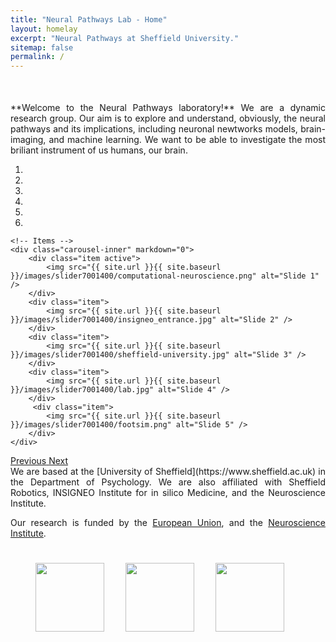 ```yaml
---
title: "Neural Pathways Lab - Home"
layout: homelay
excerpt: "Neural Pathways at Sheffield University."
sitemap: false 
permalink: /
---
```

                                             
<div style="margin-top: 50px; text-align:justify;">
  **Welcome to the Neural Pathways laboratory!** We are a dynamic research group. Our aim is to explore and understand, obviously, the neural pathways and its implications, including neuronal newtworks models, brain-imaging, and machine learning. We want to be able to investigate the most briliant instrument of us humans, our brain.
</div>


<div markdown="0" id="carousel" class="carousel slide" data-ride="carousel" data-interval="4000" data-pause="hover" >
    <!-- Menu -->
    <ol class="carousel-indicators">
        <li data-target="#carousel" data-slide-to="0" class="active"></li>
        <li data-target="#carousel" data-slide-to="1"></li>
        <li data-target="#carousel" data-slide-to="2"></li>
        <li data-target="#carousel" data-slide-to="3"></li>
        <li data-target="#carousel" data-slide-to="4"></li>
        <li data-target="#carousel" data-slide-to="5"></li>
    </ol>

    <!-- Items -->
    <div class="carousel-inner" markdown="0">
        <div class="item active">
            <img src="{{ site.url }}{{ site.baseurl }}/images/slider7001400/computational-neuroscience.png" alt="Slide 1" />
        </div>
        <div class="item">
            <img src="{{ site.url }}{{ site.baseurl }}/images/slider7001400/insigneo_entrance.jpg" alt="Slide 2" />
        </div>
        <div class="item">
            <img src="{{ site.url }}{{ site.baseurl }}/images/slider7001400/sheffield-university.jpg" alt="Slide 3" />
        </div>
        <div class="item">
            <img src="{{ site.url }}{{ site.baseurl }}/images/slider7001400/lab.jpg" alt="Slide 4" />
        </div>
         <div class="item">
            <img src="{{ site.url }}{{ site.baseurl }}/images/slider7001400/footsim.png" alt="Slide 5" />
        </div>
    </div>
  <a class="left carousel-control" href="#carousel" role="button" data-slide="prev">
    <span class="glyphicon glyphicon-chevron-left" aria-hidden="true"></span>
    <span class="sr-only">Previous</span>
  </a>
  <a class="right carousel-control" href="#carousel" role="button" data-slide="next">
    <span class="glyphicon glyphicon-chevron-right" aria-hidden="true"></span>
    <span class="sr-only">Next</span>
  </a>
</div>

<div style="text-align: justify;">
  We are based at the [University of Sheffield](https://www.sheffield.ac.uk) in the Department of Psychology. We are also affiliated with Sheffield Robotics, INSIGNEO Institute for in silico Medicine, and the Neuroscience Institute.

  Our research is funded by the [European Union](https://commission.europa.eu/index_en), and the [Neuroscience Institute](https://www.sheffield.ac.uk/neuroscience-institute).
</div>

<figure class="third">
  <img src="{{ site.url }}{{ site.baseurl }}/images/logopic/Sheffield_Logo.jpg" style="width: 110px; margin-right: 30px; margin-top: 25px">
  <img src="{{ site.url }}{{ site.baseurl }}/images/logopic/Insigneo_Logo.jpg" style="width: 110px; margin-right: 30px; margin-top: 25px">
  <img src="{{ site.url }}{{ site.baseurl }}/images/logopic/Neuroscience_Logo.jpg" style="width: 110px; margin-top: 25px">
</figure>
